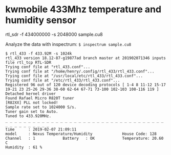 # kwmobile 433Mhz temperature and humidity sensor


rtl_sdr -f 434000000 -s 2048000 sample.cu8

Analyze the data with inspectrum: `$ inspectrum sample.cu8`


```
$ rtl_433 -f 433.92M -s 1024k
rtl_433 version 18.12-87-g19877ad branch master at 201902071346 inputs file rtl_tcp RTL-SDR
Trying conf file at "rtl_433.conf"...
Trying conf file at "/home/henry/.config/rtl_433/rtl_433.conf"...
Trying conf file at "/usr/local/etc/rtl_433/rtl_433.conf"...
Trying conf file at "/etc/rtl_433/rtl_433.conf"...
Registered 96 out of 120 device decoding protocols [ 1-4 8 11-12 15-17 19-21 23 25-26 29-36 38-60 62-64 67-71 73-100 102-103 108-116 119 ]
Detached kernel driver
Found Rafael Micro R820T tuner
[R82XX] PLL not locked!
Sample rate set to 1024000 S/s.
Tuner gain set to Auto.
Tuned to 433.920MHz.
_ _ _ _ _ _ _ _ _ _ _ _ _ _ _ _ _ _ _ _ _ _ _ _ _ _ _ _ _ _ _ _ _ _ _ _ _ _ _ _ _ _ _ _ _
time      : 2019-02-07 21:09:11
model     : Nexus Temperature/Humidity             House Code: 128
Channel   : 1            Battery   : OK            Temperature: 20.60 C
Humidity  : 61 %
```